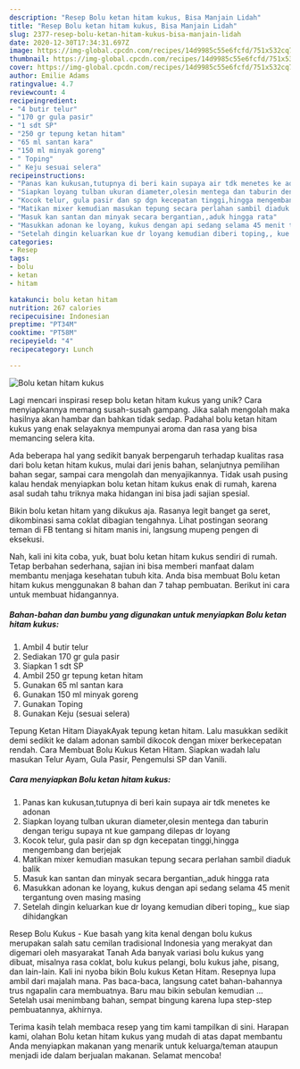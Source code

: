 ```yaml
---
description: "Resep Bolu ketan hitam kukus, Bisa Manjain Lidah"
title: "Resep Bolu ketan hitam kukus, Bisa Manjain Lidah"
slug: 2377-resep-bolu-ketan-hitam-kukus-bisa-manjain-lidah
date: 2020-12-30T17:34:31.697Z
image: https://img-global.cpcdn.com/recipes/14d9985c55e6fcfd/751x532cq70/bolu-ketan-hitam-kukus-foto-resep-utama.jpg
thumbnail: https://img-global.cpcdn.com/recipes/14d9985c55e6fcfd/751x532cq70/bolu-ketan-hitam-kukus-foto-resep-utama.jpg
cover: https://img-global.cpcdn.com/recipes/14d9985c55e6fcfd/751x532cq70/bolu-ketan-hitam-kukus-foto-resep-utama.jpg
author: Emilie Adams
ratingvalue: 4.7
reviewcount: 4
recipeingredient:
- "4 butir telur"
- "170 gr gula pasir"
- "1 sdt SP"
- "250 gr tepung ketan hitam"
- "65 ml santan kara"
- "150 ml minyak goreng"
- " Toping"
- " Keju sesuai selera"
recipeinstructions:
- "Panas kan kukusan,tutupnya di beri kain supaya air tdk menetes ke adonan"
- "Siapkan loyang tulban ukuran diameter,olesin mentega dan taburin dengan terigu supaya nt kue gampang dilepas dr loyang"
- "Kocok telur, gula pasir dan sp dgn kecepatan tinggi,hingga mengembang dan berjejak"
- "Matikan mixer kemudian masukan tepung secara perlahan sambil diaduk balik"
- "Masuk kan santan dan minyak secara bergantian,,aduk hingga rata"
- "Masukkan adonan ke loyang, kukus dengan api sedang selama 45 menit tergantung oven masing masing"
- "Setelah dingin keluarkan kue dr loyang kemudian diberi toping,, kue siap dihidangkan"
categories:
- Resep
tags:
- bolu
- ketan
- hitam

katakunci: bolu ketan hitam 
nutrition: 267 calories
recipecuisine: Indonesian
preptime: "PT34M"
cooktime: "PT58M"
recipeyield: "4"
recipecategory: Lunch

---
```



![Bolu ketan hitam kukus](https://img-global.cpcdn.com/recipes/14d9985c55e6fcfd/751x532cq70/bolu-ketan-hitam-kukus-foto-resep-utama.jpg)

Lagi mencari inspirasi resep bolu ketan hitam kukus yang unik? Cara menyiapkannya memang susah-susah gampang. Jika salah mengolah maka hasilnya akan hambar dan bahkan tidak sedap. Padahal bolu ketan hitam kukus yang enak selayaknya mempunyai aroma dan rasa yang bisa memancing selera kita.

Ada beberapa hal yang sedikit banyak berpengaruh terhadap kualitas rasa dari bolu ketan hitam kukus, mulai dari jenis bahan, selanjutnya pemilihan bahan segar, sampai cara mengolah dan menyajikannya. Tidak usah pusing kalau hendak menyiapkan bolu ketan hitam kukus enak di rumah, karena asal sudah tahu triknya maka hidangan ini bisa jadi sajian spesial.

Bikin bolu ketan hitam yang dikukus aja. Rasanya legit banget ga seret, dikombinasi sama coklat dibagian tengahnya. Lihat postingan seorang teman di FB tentang si hitam manis ini, langsung mupeng pengen di eksekusi.


Nah, kali ini kita coba, yuk, buat bolu ketan hitam kukus sendiri di rumah. Tetap berbahan sederhana, sajian ini bisa memberi manfaat dalam membantu menjaga kesehatan tubuh kita. Anda bisa membuat Bolu ketan hitam kukus menggunakan 8 bahan dan 7 tahap pembuatan. Berikut ini cara untuk membuat hidangannya.

<!--inarticleads1-->

##### Bahan-bahan dan bumbu yang digunakan untuk menyiapkan Bolu ketan hitam kukus:

1. Ambil 4 butir telur
1. Sediakan 170 gr gula pasir
1. Siapkan 1 sdt SP
1. Ambil 250 gr tepung ketan hitam
1. Gunakan 65 ml santan kara
1. Gunakan 150 ml minyak goreng
1. Gunakan  Toping
1. Gunakan  Keju (sesuai selera)


Tepung Ketan Hitam DiayakAyak tepung ketan hitam. Lalu masukkan sedikit demi sedikit ke dalam adonan sambil dikocok dengan mixer berkecepatan rendah. Cara Membuat Bolu Kukus Ketan Hitam. Siapkan wadah lalu masukan Telur Ayam, Gula Pasir, Pengemulsi SP dan Vanili. 

<!--inarticleads2-->

##### Cara menyiapkan Bolu ketan hitam kukus:

1. Panas kan kukusan,tutupnya di beri kain supaya air tdk menetes ke adonan
1. Siapkan loyang tulban ukuran diameter,olesin mentega dan taburin dengan terigu supaya nt kue gampang dilepas dr loyang
1. Kocok telur, gula pasir dan sp dgn kecepatan tinggi,hingga mengembang dan berjejak
1. Matikan mixer kemudian masukan tepung secara perlahan sambil diaduk balik
1. Masuk kan santan dan minyak secara bergantian,,aduk hingga rata
1. Masukkan adonan ke loyang, kukus dengan api sedang selama 45 menit tergantung oven masing masing
1. Setelah dingin keluarkan kue dr loyang kemudian diberi toping,, kue siap dihidangkan


Resep Bolu Kukus - Kue basah yang kita kenal dengan bolu kukus merupakan salah satu cemilan tradisional Indonesia yang merakyat dan digemari oleh masyarakat Tanah Ada banyak variasi bolu kukus yang dibuat, misalnya rasa coklat, bolu kukus pelangi, bolu kukus jahe, pisang, dan lain-lain. Kali ini nyoba bikin Bolu kukus Ketan Hitam. Resepnya lupa ambil dari majalah mana. Pas baca-baca, langsung catet bahan-bahannya trus ngapalin cara membuatnya. Baru mau bikin sebulan kemudian … Setelah usai menimbang bahan, sempat bingung karena lupa step-step pembuatannya, akhirnya. 

Terima kasih telah membaca resep yang tim kami tampilkan di sini. Harapan kami, olahan Bolu ketan hitam kukus yang mudah di atas dapat membantu Anda menyiapkan makanan yang menarik untuk keluarga/teman ataupun menjadi ide dalam berjualan makanan. Selamat mencoba!
